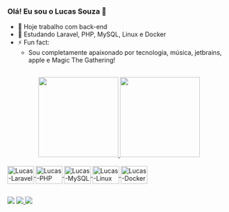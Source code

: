 ### Olá! Eu sou o Lucas Souza 👋

- 🔭 Hoje trabalho com back-end
- 🌱 Estudando Laravel, PHP, MySQL, Linux e Docker
- ⚡ Fun fact: 
    - Sou completamente apaixonado por tecnologia, música, jetbrains, apple e Magic The Gathering!

## 
<div align="center">
  <a href="https://github.com/LucasDeSouzaa">
  <img height="180em" src="https://github-readme-stats.vercel.app/api?username=LucasDeSouzaa&show_icons=true&theme=tokyonight"/>
  <img height="180em" src="https://github-readme-stats.vercel.app/api/top-langs/?username=LucasDeSouzaa&layout=compact&theme=tokyonight"/>
</div>

<div style="display: inline_block"><br>
  <img align="center" alt="Lucas-Laravel" height="40" width="60" src="https://cdn.jsdelivr.net/gh/devicons/devicon/icons/laravel/laravel-plain.svg">
  <img align="center" alt="Lucas-PHP" height="40" width="60" src="https://cdn.jsdelivr.net/gh/devicons/devicon/icons/php/php-plain.svg">
  <img align="center" alt="Lucas-MySQL" height="40" width="60" src="https://cdn.jsdelivr.net/gh/devicons/devicon/icons/mysql/mysql-original-wordmark.svg">
  <img align="center" alt="Lucas-Linux" height="40" width="60" src="https://cdn.jsdelivr.net/gh/devicons/devicon/icons/linux/linux-original.svg">
  <img align="center" alt="Lucas-Docker" height="40" width="60" src="https://cdn.jsdelivr.net/gh/devicons/devicon/icons/docker/docker-original-wordmark.svg">
</div>

## 
 <div>
  <a href="https://www.linkedin.com/in/lucas-souza-a99b6b180/" target="_blank"><img src="https://img.shields.io/badge/-LinkedIn-%230077B5?style=for-the-badge&logo=linkedin&logoColor=white" target="_blank"></a>
  <a href = "mailto:lucas.souza.dev@outlook.com"><img src="https://img.shields.io/badge/Microsoft_Outlook-0078D4?style=for-the-badge&logo=microsoft-outlook&logoColor=white">
  <a href="https://instagram.com/lucasbeto" target="_blank"><img src="https://img.shields.io/badge/-Instagram-%23E4405F?style=for-the-badge&logo=instagram&logoColor=white" target="_blank"></a>
</div>
